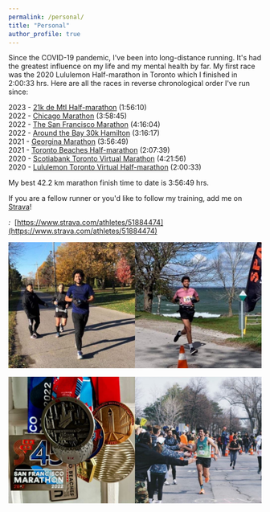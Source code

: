 ```yaml
---
permalink: /personal/
title: "Personal"
author_profile: true
---
```


Since the COVID-19 pandemic, I've been into long-distance running. It's had the greatest influence on my life and my mental health by far. My first race was the 2020 Lululemon Half-marathon in Toronto which I finished in 2:00:33 hrs. Here are all the races in reverse chronological order I've run since:

2023 - [21k de Mtl Half-marathon](https://mtlmarathon.com/en/) (1:56:10)  
2022 - [Chicago Marathon](https://www.chicagomarathon.com/) (3:58:45)  
2022 - [The San Francisco Marathon](https://www.thesfmarathon.com/) (4:16:04)  
2022 - [Around the Bay 30k Hamilton](https://bayrace.com/) (3:16:17)  
2021 - [Georgina Marathon](https://enduranceeventproductions.com/events/georgina-marathon-and-half-marathon/) (3:56:49)  
2021 - [Toronto Beaches Half-marathon](https://raceroster.com/events/2021/47548/beaches-jazz-run-2021) (2:07:39)  
2020 - [Scotiabank Toronto Virtual Marathon](https://www.torontowaterfrontmarathon.com/) (4:21:56)  
2020 - [Lululemon Toronto Virtual Half-marathon](https://shop.lululemon.com/en-ca/story/10k-run) (2:00:33)  


My best 42.2 km marathon finish time to date is 3:56:49 hrs.



If you are a fellow runner or you'd like to follow my training, add me on [Strava](https://www.strava.com/)!  


<i class="fab fa-fw fa-strava" id="emailicon-high">:&nbsp;&nbsp;</i>[https://www.strava.com/athletes/51884474](https://www.strava.com/athletes/51884474)





<p align="center">
<img src="./../images/running_pic1.jpg" width="551" height="auto">
</p>




<p align="center">
<img src="./../images/running_pic2.jpg" width="551" height="auto">
</p>




